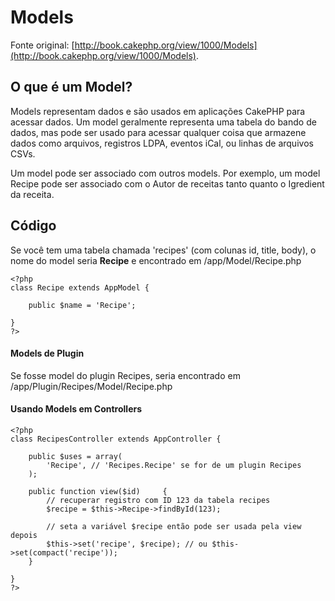 # Models

Fonte original: [http://book.cakephp.org/view/1000/Models](http://book.cakephp.org/view/1000/Models).

## O que é um Model?

Models representam dados e são usados em aplicações CakePHP para acessar dados. Um model geralmente representa uma tabela do bando de dados, mas pode ser usado para acessar qualquer coisa que armazene dados como arquivos, registros LDPA, eventos iCal, ou linhas de arquivos CSVs.

Um model pode ser associado com outros models. Por exemplo, um model Recipe pode ser associado com o Autor de receitas tanto quanto o Igredient da receita.

## Código

Se você tem uma tabela chamada 'recipes' (com colunas id, title, body), o nome do model seria **Recipe** e encontrado em /app/Model/Recipe.php

    <?php
    class Recipe extends AppModel {
    
        public $name = 'Recipe';

    }
    ?>

#### Models de Plugin

Se fosse model do plugin Recipes, seria encontrado em /app/Plugin/Recipes/Model/Recipe.php

#### Usando Models em Controllers

    <?php
    class RecipesController extends AppController {
    
        public $uses = array(
            'Recipe', // 'Recipes.Recipe' se for de um plugin Recipes
        );
    
        public function view($id)     {
            // recuperar registro com ID 123 da tabela recipes
            $recipe = $this->Recipe->findById(123);
    
            // seta a variável $recipe então pode ser usada pela view depois
            $this->set('recipe', $recipe); // ou $this->set(compact('recipe'));
        }

    }
    ?>